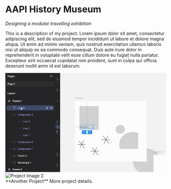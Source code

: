 <div class="two-column">

<div class="text">

# AAPI History Museum
*Designing a modular travelling exhibition*

This is a description of my project. Lorem ipsum dolor sit amet, consectetur adipiscing elit, sed do eiusmod tempor incididunt ut labore et dolore magna aliqua. Ut enim ad minim veniam, quis nostrud exercitation ullamco laboris nisi ut aliquip ex ea commodo consequat. Duis aute irure dolor in reprehenderit in voluptate velit esse cillum dolore eu fugiat nulla pariatur. Excepteur sint occaecat cupidatat non proident, sunt in culpa qui officia deserunt mollit anim id est laborum.

</div>

<div class="image">
    <img src="src/images/figma.gif" alt="Project Image" />
  </div>
</div>

<div class="two-column reverse">
  <div class="image">
    <img src="/path/to/image2.jpg" alt="Project Image 2" />
  </div>
  <div class="text">
    **Another Project**
    More project details.
  </div>
</div>